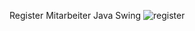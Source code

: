 Register Mitarbeiter
Java Swing
![register](https://github.com/nlafdali/Register-Mitarbeiter/assets/132661180/cb3a7a83-0a22-43b5-9000-ddad0d5afbc0)
